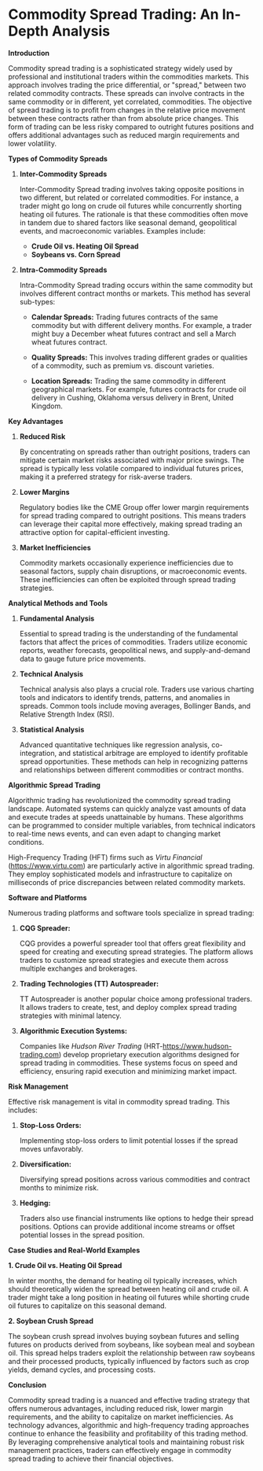# Commodity Spread Trading: An In-Depth Analysis

**Introduction**

Commodity spread trading is a sophisticated strategy widely used by professional and institutional traders within the commodities markets. This approach involves trading the price differential, or "spread," between two related commodity contracts. These spreads can involve contracts in the same commodity or in different, yet correlated, commodities. The objective of spread trading is to profit from changes in the relative price movement between these contracts rather than from absolute price changes. This form of trading can be less risky compared to outright futures positions and offers additional advantages such as reduced margin requirements and lower volatility.

**Types of Commodity Spreads**

1. **Inter-Commodity Spreads**
   
   Inter-Commodity Spread trading involves taking opposite positions in two different, but related or correlated commodities. For instance, a trader might go long on crude oil futures while concurrently shorting heating oil futures. The rationale is that these commodities often move in tandem due to shared factors like seasonal demand, geopolitical events, and macroeconomic variables. Examples include:

   - **Crude Oil vs. Heating Oil Spread**
   - **Soybeans vs. Corn Spread**

2. **Intra-Commodity Spreads**
   
   Intra-Commodity Spread trading occurs within the same commodity but involves different contract months or markets. This method has several sub-types:

   - **Calendar Spreads:** Trading futures contracts of the same commodity but with different delivery months. For example, a trader might buy a December wheat futures contract and sell a March wheat futures contract.
   
   - **Quality Spreads:** This involves trading different grades or qualities of a commodity, such as premium vs. discount varieties.
   
   - **Location Spreads:** Trading the same commodity in different geographical markets. For example, futures contracts for crude oil delivery in Cushing, Oklahoma versus delivery in Brent, United Kingdom.

**Key Advantages**

1. **Reduced Risk**
   
   By concentrating on spreads rather than outright positions, traders can mitigate certain market risks associated with major price swings. The spread is typically less volatile compared to individual futures prices, making it a preferred strategy for risk-averse traders.

2. **Lower Margins**
   
   Regulatory bodies like the CME Group offer lower margin requirements for spread trading compared to outright positions. This means traders can leverage their capital more effectively, making spread trading an attractive option for capital-efficient investing.

3. **Market Inefficiencies**
   
   Commodity markets occasionally experience inefficiencies due to seasonal factors, supply chain disruptions, or macroeconomic events. These inefficiencies can often be exploited through spread trading strategies.

**Analytical Methods and Tools**

1. **Fundamental Analysis**
   
   Essential to spread trading is the understanding of the fundamental factors that affect the prices of commodities. Traders utilize economic reports, weather forecasts, geopolitical news, and supply-and-demand data to gauge future price movements.

2. **Technical Analysis**
   
   Technical analysis also plays a crucial role. Traders use various charting tools and indicators to identify trends, patterns, and anomalies in spreads. Common tools include moving averages, Bollinger Bands, and Relative Strength Index (RSI).

3. **Statistical Analysis**
   
   Advanced quantitative techniques like regression analysis, co-integration, and statistical arbitrage are employed to identify profitable spread opportunities. These methods can help in recognizing patterns and relationships between different commodities or contract months.

**Algorithmic Spread Trading**

Algorithmic trading has revolutionized the commodity spread trading landscape. Automated systems can quickly analyze vast amounts of data and execute trades at speeds unattainable by humans. These algorithms can be programmed to consider multiple variables, from technical indicators to real-time news events, and can even adapt to changing market conditions.

High-Frequency Trading (HFT) firms such as *Virtu Financial* (https://www.virtu.com) are particularly active in algorithmic spread trading. They employ sophisticated models and infrastructure to capitalize on milliseconds of price discrepancies between related commodity markets.

**Software and Platforms**

Numerous trading platforms and software tools specialize in spread trading:

1. **CQG Spreader:**
   
   CQG provides a powerful spreader tool that offers great flexibility and speed for creating and executing spread strategies. The platform allows traders to customize spread strategies and execute them across multiple exchanges and brokerages.

2. **Trading Technologies (TT) Autospreader:**
   
   TT Autospreader is another popular choice among professional traders. It allows traders to create, test, and deploy complex spread trading strategies with minimal latency.

3. **Algorithmic Execution Systems:**
   
   Companies like *Hudson River Trading* (HRT-https://www.hudson-trading.com) develop proprietary execution algorithms designed for spread trading in commodities. These systems focus on speed and efficiency, ensuring rapid execution and minimizing market impact.

**Risk Management**

Effective risk management is vital in commodity spread trading. This includes:

1. **Stop-Loss Orders:**
   
   Implementing stop-loss orders to limit potential losses if the spread moves unfavorably.

2. **Diversification:**
   
   Diversifying spread positions across various commodities and contract months to minimize risk.

3. **Hedging:**
   
   Traders also use financial instruments like options to hedge their spread positions. Options can provide additional income streams or offset potential losses in the spread position.

**Case Studies and Real-World Examples**

**1. Crude Oil vs. Heating Oil Spread**

In winter months, the demand for heating oil typically increases, which should theoretically widen the spread between heating oil and crude oil. A trader might take a long position in heating oil futures while shorting crude oil futures to capitalize on this seasonal demand. 

**2. Soybean Crush Spread**

The soybean crush spread involves buying soybean futures and selling futures on products derived from soybeans, like soybean meal and soybean oil. This spread helps traders exploit the relationship between raw soybeans and their processed products, typically influenced by factors such as crop yields, demand cycles, and processing costs.

**Conclusion**

Commodity spread trading is a nuanced and effective trading strategy that offers numerous advantages, including reduced risk, lower margin requirements, and the ability to capitalize on market inefficiencies. As technology advances, algorithmic and high-frequency trading approaches continue to enhance the feasibility and profitability of this trading method. By leveraging comprehensive analytical tools and maintaining robust risk management practices, traders can effectively engage in commodity spread trading to achieve their financial objectives.
